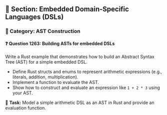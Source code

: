 ## 📘 Section: Embedded Domain-Specific Languages (DSLs)
### 🔹 Category: AST Construction
#### ❓ Question 1263: Building ASTs for embedded DSLs

Write a Rust example that demonstrates how to build an Abstract Syntax Tree (AST) for a simple embedded DSL.

- Define Rust structs and enums to represent arithmetic expressions (e.g., literals, addition, multiplication).
- Implement a function to evaluate the AST.
- Show how to construct and evaluate an expression like `1 + 2 * 3` using your AST.

🔧 **Task:** Model a simple arithmetic DSL as an AST in Rust and provide an evaluation function.
